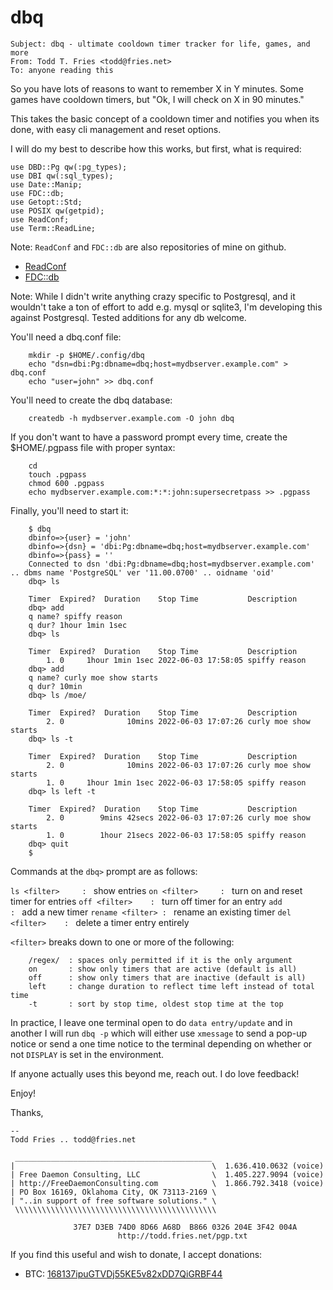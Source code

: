 # dbq
```
Subject: dbq - ultimate cooldown timer tracker for life, games, and more
From: Todd T. Fries <todd@fries.net>
To: anyone reading this
```

So you have lots of reasons to want to remember X in Y minutes.  Some games
have cooldown timers, but "Ok, I will check on X in 90 minutes."

This takes the basic concept of a cooldown timer and notifies you when its
done, with easy cli management and reset options.

I will do my best to describe how this works, but first, what is required:

```
use DBD::Pg qw(:pg_types);
use DBI qw(:sql_types);
use Date::Manip;
use FDC::db;
use Getopt::Std;
use POSIX qw(getpid);
use ReadConf;
use Term::ReadLine;
```

Note: `ReadConf` and `FDC::db` are also repositories of mine on github.

  - [ReadConf](https://github.com/toddfries/ReadConf)
  - [FDC::db](https://github.com/toddfries/FDC-db)

Note: While I didn't write anything crazy specific to Postgresql, and it
wouldn't take a ton of effort to add e.g. mysql or sqlite3, I'm developing
this against Postgresql.  Tested additions for any db welcome.

You'll need a dbq.conf file:

```
	mkdir -p $HOME/.config/dbq
	echo "dsn=dbi:Pg:dbname=dbq;host=mydbserver.example.com" > dbq.conf
	echo "user=john" >> dbq.conf
```

You'll need to create the dbq database:
```
	createdb -h mydbserver.example.com -O john dbq
```

If you don't want to have a password prompt every time, create the
$HOME/.pgpass file with proper syntax:
```
	cd
	touch .pgpass
	chmod 600 .pgpass
	echo mydbserver.example.com:*:*:john:supersecretpass >> .pgpass
```

Finally, you'll need to start it:

```
	$ dbq
	dbinfo=>{user} = 'john'
	dbinfo=>{dsn} = 'dbi:Pg:dbname=dbq;host=mydbserver.example.com'
	dbinfo=>{pass} = ''
	Connected to dsn 'dbi:Pg:dbname=dbq;host=mydbserver.example.com' .. dbms name 'PostgreSQL' ver '11.00.0700' .. oidname 'oid'
	dbq> ls

	Timer  Expired?  Duration    Stop Time           Description
	dbq> add 
	q name? spiffy reason
	q dur? 1hour 1min 1sec
	dbq> ls

	Timer  Expired?  Duration    Stop Time           Description
	    1. 0     1hour 1min 1sec 2022-06-03 17:58:05 spiffy reason
	dbq> add
	q name? curly moe show starts
	q dur? 10min
	dbq> ls /moe/

	Timer  Expired?  Duration    Stop Time           Description
	    2. 0              10mins 2022-06-03 17:07:26 curly moe show starts
	dbq> ls -t

	Timer  Expired?  Duration    Stop Time           Description
	    2. 0              10mins 2022-06-03 17:07:26 curly moe show starts
	    1. 0     1hour 1min 1sec 2022-06-03 17:58:05 spiffy reason
	dbq> ls left -t

	Timer  Expired?  Duration    Stop Time           Description
	    2. 0        9mins 42secs 2022-06-03 17:07:26 curly moe show starts
	    1. 0        1hour 21secs 2022-06-03 17:58:05 spiffy reason
	dbq> quit
	$
```

Commands at the `dbq>` prompt are as follows:

`ls <filter>     : ` show entries
`on <filter>     : ` turn on and reset timer for entries
`off <filter>    : ` turn off timer for an entry
`add             : ` add a new timer
`rename <filter> : ` rename an existing timer
`del <filter>    : ` delete a timer entry entirely

`<filter>` breaks down to one or more of the following:

```
	/regex/  : spaces only permitted if it is the only argument
	on       : show only timers that are active (default is all)
	off      : show only timers that are inactive (default is all)
	left	 : change duration to reflect time left instead of total time
	-t       : sort by stop time, oldest stop time at the top
```

In practice, I leave one terminal open to do `data entry/update` and in another
I will run `dbq -p` which will either use `xmessage` to send a pop-up notice
or send a one time notice to the terminal depending on whether or not
`DISPLAY` is set in the environment.

If anyone actually uses this beyond me, reach out.  I do love feedback!

Enjoy!

Thanks,

```
--
Todd Fries .. todd@fries.net

 ____________________________________________
|                                            \  1.636.410.0632 (voice)
| Free Daemon Consulting, LLC                \  1.405.227.9094 (voice)
| http://FreeDaemonConsulting.com            \  1.866.792.3418 (voice)
| PO Box 16169, Oklahoma City, OK 73113-2169 \
| "..in support of free software solutions." \
 \\\\\\\\\\\\\\\\\\\\\\\\\\\\\\\\\\\\\\\\\\\\\
                                                 
              37E7 D3EB 74D0 8D66 A68D  B866 0326 204E 3F42 004A
                        http://todd.fries.net/pgp.txt
```

If you find this useful and wish to donate, I accept donations:

- BTC: [168137ipuGTVDj55KE5v82xDD7QiGRBF44](bitcoin:168137ipuGTVDj55KE5v82xDD7QiGRBF44)

